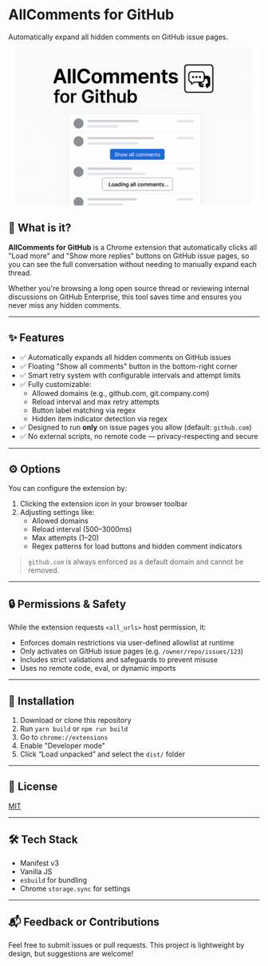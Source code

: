# AllComments for GitHub

Automatically expand all hidden comments on GitHub issue pages.

![Screenshot](./assets/main.png) <!-- 필요시 확장 소개 이미지 추가 -->

## 📌 What is it?

**AllComments for GitHub** is a Chrome extension that automatically clicks all "Load more" and "Show more replies" buttons on GitHub issue pages, so you can see the full conversation without needing to manually expand each thread.

Whether you're browsing a long open source thread or reviewing internal discussions on GitHub Enterprise, this tool saves time and ensures you never miss any hidden comments.

---

## ✨ Features

- ✅ Automatically expands all hidden comments on GitHub issues
- ✅ Floating "Show all comments" button in the bottom-right corner
- ✅ Smart retry system with configurable intervals and attempt limits
- ✅ Fully customizable:
  - Allowed domains (e.g., github.com, git.company.com)
  - Reload interval and max retry attempts
  - Button label matching via regex
  - Hidden item indicator detection via regex
- ✅ Designed to run **only** on issue pages you allow (default: `github.com`)
- ✅ No external scripts, no remote code — privacy-respecting and secure

---

## ⚙️ Options

You can configure the extension by:

1. Clicking the extension icon in your browser toolbar
2. Adjusting settings like:
   - Allowed domains
   - Reload interval (500–3000ms)
   - Max attempts (1–20)
   - Regex patterns for load buttons and hidden comment indicators

> `github.com` is always enforced as a default domain and cannot be removed.

---

## 🔒 Permissions & Safety

While the extension requests `<all_urls>` host permission, it:

- Enforces domain restrictions via user-defined allowlist at runtime
- Only activates on GitHub issue pages (e.g. `/owner/repo/issues/123`)
- Includes strict validations and safeguards to prevent misuse
- Uses no remote code, eval, or dynamic imports

---

## 🚀 Installation

1. Download or clone this repository
2. Run `yarn build` or `npm run build`
3. Go to `chrome://extensions`
4. Enable "Developer mode"
5. Click “Load unpacked” and select the `dist/` folder

---

## 📄 License

[MIT](LICENSE)

---

## 🛠 Tech Stack

- Manifest v3
- Vanilla JS
- `esbuild` for bundling
- Chrome `storage.sync` for settings

---

## 📬 Feedback or Contributions

Feel free to submit issues or pull requests. This project is lightweight by design, but suggestions are welcome!
